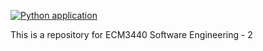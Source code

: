 [![Python application](https://github.com/ManOnAJetski/ECM3440-awpt201/actions/workflows/python-app.yml/badge.svg)](https://github.com/ManOnAJetski/ECM3440-awpt201/actions/workflows/python-app.yml)

This is a repository for ECM3440 Software Engineering - 2
